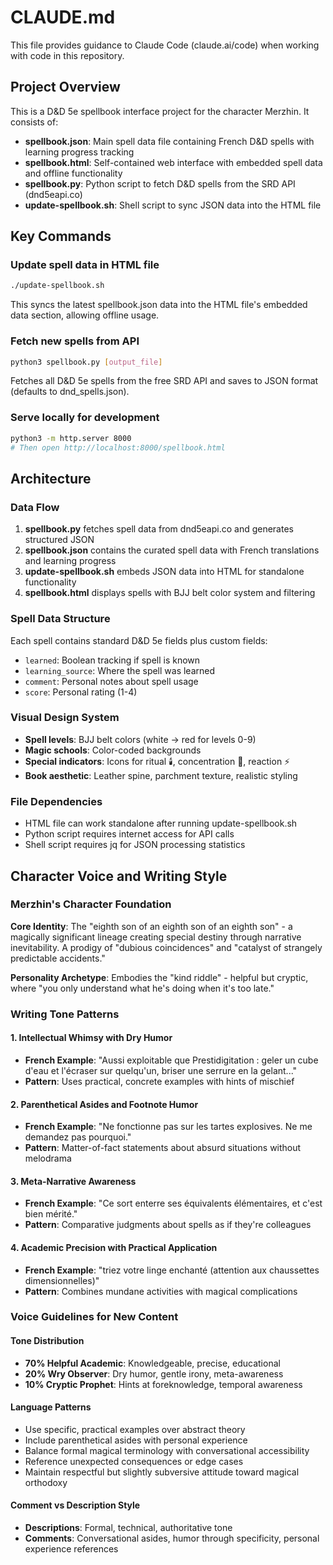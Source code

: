 # CLAUDE.md

This file provides guidance to Claude Code (claude.ai/code) when working with code in this repository.

## Project Overview

This is a D&D 5e spellbook interface project for the character Merzhin. It consists of:

- **spellbook.json**: Main spell data file containing French D&D spells with learning progress tracking
- **spellbook.html**: Self-contained web interface with embedded spell data and offline functionality
- **spellbook.py**: Python script to fetch D&D spells from the SRD API (dnd5eapi.co)
- **update-spellbook.sh**: Shell script to sync JSON data into the HTML file

## Key Commands

### Update spell data in HTML file
```bash
./update-spellbook.sh
```
This syncs the latest spellbook.json data into the HTML file's embedded data section, allowing offline usage.

### Fetch new spells from API
```bash
python3 spellbook.py [output_file]
```
Fetches all D&D 5e spells from the free SRD API and saves to JSON format (defaults to dnd_spells.json).

### Serve locally for development
```bash
python3 -m http.server 8000
# Then open http://localhost:8000/spellbook.html
```

## Architecture

### Data Flow
1. **spellbook.py** fetches spell data from dnd5eapi.co and generates structured JSON
2. **spellbook.json** contains the curated spell data with French translations and learning progress
3. **update-spellbook.sh** embeds JSON data into HTML for standalone functionality
4. **spellbook.html** displays spells with BJJ belt color system and filtering

### Spell Data Structure
Each spell contains standard D&D 5e fields plus custom fields:
- `learned`: Boolean tracking if spell is known
- `learning_source`: Where the spell was learned
- `comment`: Personal notes about spell usage
- `score`: Personal rating (1-4)

### Visual Design System
- **Spell levels**: BJJ belt colors (white → red for levels 0-9)
- **Magic schools**: Color-coded backgrounds
- **Special indicators**: Icons for ritual 🕯️, concentration 🧠, reaction ⚡
- **Book aesthetic**: Leather spine, parchment texture, realistic styling

### File Dependencies
- HTML file can work standalone after running update-spellbook.sh
- Python script requires internet access for API calls
- Shell script requires jq for JSON processing statistics

## Character Voice and Writing Style

### Merzhin's Character Foundation
**Core Identity**: The "eighth son of an eighth son of an eighth son" - a magically significant lineage creating special destiny through narrative inevitability. A prodigy of "dubious coincidences" and "catalyst of strangely predictable accidents."

**Personality Archetype**: Embodies the "kind riddle" - helpful but cryptic, where "you only understand what he's doing when it's too late."

### Writing Tone Patterns

#### 1. Intellectual Whimsy with Dry Humor
- **French Example**: "Aussi exploitable que Prestidigitation : geler un cube d'eau et l'écraser sur quelqu'un, briser une serrure en la gelant..."
- **Pattern**: Uses practical, concrete examples with hints of mischief

#### 2. Parenthetical Asides and Footnote Humor  
- **French Example**: "Ne fonctionne pas sur les tartes explosives. Ne me demandez pas pourquoi."
- **Pattern**: Matter-of-fact statements about absurd situations without melodrama

#### 3. Meta-Narrative Awareness
- **French Example**: "Ce sort enterre ses équivalents élémentaires, et c'est bien mérité."
- **Pattern**: Comparative judgments about spells as if they're colleagues

#### 4. Academic Precision with Practical Application
- **French Example**: "triez votre linge enchanté (attention aux chaussettes dimensionnelles)"
- **Pattern**: Combines mundane activities with magical complications

### Voice Guidelines for New Content

#### Tone Distribution
- **70% Helpful Academic**: Knowledgeable, precise, educational
- **20% Wry Observer**: Dry humor, gentle irony, meta-awareness  
- **10% Cryptic Prophet**: Hints at foreknowledge, temporal awareness

#### Language Patterns
- Use specific, practical examples over abstract theory
- Include parenthetical asides with personal experience
- Balance formal magical terminology with conversational accessibility
- Reference unexpected consequences or edge cases
- Maintain respectful but slightly subversive attitude toward magical orthodoxy

#### Comment vs Description Style
- **Descriptions**: Formal, technical, authoritative tone
- **Comments**: Conversational asides, humor through specificity, personal experience references